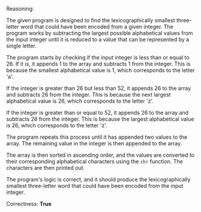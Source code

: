 Reasoning:

The given program is designed to find the lexicographically smallest three-letter word that could have been encoded from a given integer. The program works by subtracting the largest possible alphabetical values from the input integer until it is reduced to a value that can be represented by a single letter.

The program starts by checking if the input integer is less than or equal to 26. If it is, it appends 1 to the array and subtracts 1 from the integer. This is because the smallest alphabetical value is 1, which corresponds to the letter 'a'.

If the integer is greater than 26 but less than 52, it appends 26 to the array and subtracts 26 from the integer. This is because the next largest alphabetical value is 26, which corresponds to the letter 'z'.

If the integer is greater than or equal to 52, it appends 26 to the array and subtracts 26 from the integer. This is because the largest alphabetical value is 26, which corresponds to the letter 'z'.

The program repeats this process until it has appended two values to the array. The remaining value in the integer is then appended to the array.

The array is then sorted in ascending order, and the values are converted to their corresponding alphabetical characters using the `chr` function. The characters are then printed out.

The program's logic is correct, and it should produce the lexicographically smallest three-letter word that could have been encoded from the input integer.

Correctness: **True**